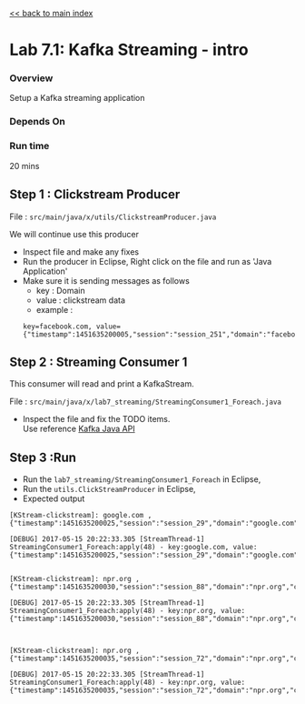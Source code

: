 <link rel='stylesheet' href='../assets/css/main.css'/>

[<< back to main index](../README.md)

# Lab 7.1: Kafka Streaming - intro

### Overview
Setup a Kafka streaming application

### Depends On

### Run time
20 mins


## Step 1 : Clickstream Producer
File : `src/main/java/x/utils/ClickstreamProducer.java`  

We will  continue use this producer
* Inspect file and make any fixes
* Run the producer in Eclipse, Right click on the file and run as 'Java Application'
* Make sure it is sending messages as follows
  - key : Domain
  - value : clickstream data
  - example  :
  ```
  key=facebook.com, value={"timestamp":1451635200005,"session":"session_251","domain":"facebook.com","cost":91,"user":"user_16","campaign":"campaign_5","ip":"ip_67","action":"clicked"}
  ```

## Step 2 :  Streaming Consumer 1
This consumer will read and print a KafkaStream.

File : `src/main/java/x/lab7_streaming/StreamingConsumer1_Foreach.java`

* Inspect the file and fix the TODO items.  
Use reference [Kafka Java API](https://kafka.apache.org/0102/javadoc/index.html)



## Step 3 :Run
* Run the `lab7_streaming/StreamingConsumer1_Foreach` in Eclipse,
* Run the `utils.ClickStreamProducer` in Eclipse,
* Expected output

```console
[KStream-clickstream]: google.com , {"timestamp":1451635200025,"session":"session_29","domain":"google.com","cost":16,"user":"user_1","campaign":"campaign_5","ip":"ip_74","action":"clicked"}

[DEBUG] 2017-05-15 20:22:33.305 [StreamThread-1] StreamingConsumer1_Foreach:apply(48) - key:google.com, value:{"timestamp":1451635200025,"session":"session_29","domain":"google.com","cost":16,"user":"user_1","campaign":"campaign_5","ip":"ip_74","action":"clicked"}


[KStream-clickstream]: npr.org , {"timestamp":1451635200030,"session":"session_88","domain":"npr.org","cost":29,"user":"user_95","campaign":"campaign_9","ip":"ip_56","action":"blocked"}

[DEBUG] 2017-05-15 20:22:33.305 [StreamThread-1] StreamingConsumer1_Foreach:apply(48) - key:npr.org, value:{"timestamp":1451635200030,"session":"session_88","domain":"npr.org","cost":29,"user":"user_95","campaign":"campaign_9","ip":"ip_56","action":"blocked"}



[KStream-clickstream]: npr.org , {"timestamp":1451635200035,"session":"session_72","domain":"npr.org","cost":85,"user":"user_40","campaign":"campaign_2","ip":"ip_16","action":"clicked"}

[DEBUG] 2017-05-15 20:22:33.305 [StreamThread-1] StreamingConsumer1_Foreach:apply(48) - key:npr.org, value:{"timestamp":1451635200035,"session":"session_72","domain":"npr.org","cost":85,"user":"user_40","campaign":"campaign_2","ip":"ip_16","action":"clicked"}

```
